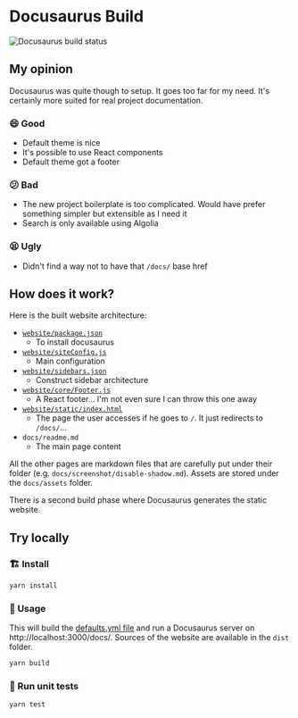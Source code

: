 # Docusaurus Build
![Docusaurus build status](https://api.netlify.com/api/v1/badges/92522518-2bcc-4086-8926-6c3534666011/deploy-status)

## My opinion
Docusaurus was quite though to setup. It goes too far for my need. It's certainly more suited for real project documentation.

### 😄 Good
- Default theme is nice
- It's possible to use React components
- Default theme got a footer

### 😕 Bad
- The new project boilerplate is too complicated. Would have prefer something simpler but extensible as I need it
- Search is only available using Algolia

### 😫 Ugly
- Didn't find a way not to have that `/docs/` base href

## How does it work?
Here is the built website architecture:
- [`website/package.json`](./templates/website/package.json)
  * To install docusaurus
- [`website/siteConfig.js`](./templates/website/siteConfig.js)
  * Main configuration
- [`website/sidebars.json`](./templates/website/sidebars.json.handlebars)
  * Construct sidebar architecture
- [`website/core/Footer.js`](./templates/website/core/Footer.js)
  * A React footer... I'm not even sure I can throw this one away
- [`website/static/index.html`](./templates/website/static/index.html)
  * The page the user accesses if he goes to `/`. It just redirects to `/docs/`...
- `docs/readme.md`
  * The main page content

All the other pages are markdown files that are carefully put under their folder (e.g. `docs/screenshot/disable-shadow.md`). Assets are stored under the `docs/assets` folder.

There is a second build phase where Docusaurus generates the static website.

## Try locally
### 🏗 Install

```sh
yarn install
```

### 🚀 Usage

This will build the [defaults.yml file](../../defaults.yml) and run a Docusaurus server on http://localhost:3000/docs/. Sources of the website are available in the `dist` folder.

```sh
yarn build
```

### 🚧 Run unit tests

```sh
yarn test
```
